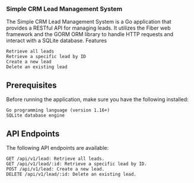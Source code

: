 ### Simple CRM Lead Management System

The Simple CRM Lead Management System is a Go application that provides a RESTful API for managing leads. It utilizes the Fiber web framework and the GORM ORM library to handle HTTP requests and interact with a SQLite database.
Features

    Retrieve all leads
    Retrieve a specific lead by ID
    Create a new lead
    Delete an existing lead

## Prerequisites

Before running the application, make sure you have the following installed:

    Go programming language (version 1.16+)
    SQLite database engine

## API Endpoints

The following API endpoints are available:

    GET /api/v1/lead: Retrieve all leads.
    GET /api/v1/lead/:id: Retrieve a specific lead by ID.
    POST /api/v1/lead: Create a new lead.
    DELETE /api/v1/lead/:id: Delete an existing lead.
